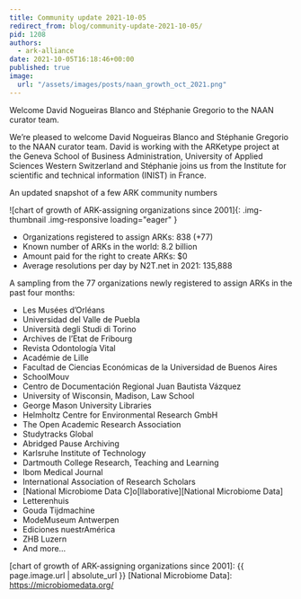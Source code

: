```yaml
---
title: Community update 2021-10-05
redirect_from: blog/community-update-2021-10-05/
pid: 1208
authors:
  - ark-alliance
date: 2021-10-05T16:18:46+00:00
published: true
image:
  url: "/assets/images/posts/naan_growth_oct_2021.png"
---
```


Welcome David Nogueiras Blanco and Stéphanie Gregorio to the
NAAN curator team.

<!--more-->

We’re pleased to welcome David Nogueiras Blanco and Stéphanie Gregorio to the
NAAN curator team. David is working with the ARKetype project at the Geneva
School of Business Administration, University of Applied Sciences Western
Switzerland and Stéphanie joins us from the Institute for scientific and
technical information (INIST) in France.

An updated snapshot of a few ARK community numbers

![chart of growth of ARK-assigning organizations since 2001]{: .img-thumbnail .img-responsive loading="eager" }

-   Organizations registered to assign ARKs: 838 (+77)
-   Known number of ARKs in the world: 8.2 billion
-   Amount paid for the right to create ARKs: $0
-   Average resolutions per day by N2T.net in 2021: 135,888

A sampling from the 77 organizations newly registered to assign ARKs in the
past four months:

-   Les Musées d’Orléans
-   Universidad del Valle de Puebla
-   Università degli Studi di Torino
-   Archives de l’Etat de Fribourg
-   Revista Odontología Vital
-   Académie de Lille
-   Facultad de Ciencias Económicas de la Universidad de Buenos Aires
-   SchoolMouv
-   Centro de Documentación Regional Juan Bautista Vázquez
-   University of Wisconsin, Madison, Law School
-   George Mason University Libraries
-   Helmholtz Centre for Environmental Research GmbH
-   The Open Academic Research Association
-   Studytracks Global
-   Abridged Pause Archiving
-   Karlsruhe Institute of Technology
-   Dartmouth College Research, Teaching and Learning
-   Ibom Medical Journal
-   International Association of Research Scholars
-   [National Microbiome Data C\]o\[llaborative][National Microbiome Data]
-   Letterenhuis
-   Gouda Tijdmachine
-   ModeMuseum Antwerpen
-   Ediciones nuestrAmérica
-   ZHB Luzern
-   And more…

[chart of growth of ARK-assigning organizations since 2001]: {{ page.image.url | absolute_url }}
[National Microbiome Data]: https://microbiomedata.org/

